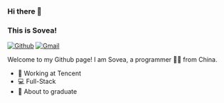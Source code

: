 ### Hi there 👋 
### This is Sovea!

[![Github](https://img.shields.io/badge/-Github-000?style=flat&logo=Github&logoColor=white)](https://github.com/Sovea)
[![Gmail](https://img.shields.io/badge/-Gmail-c14438?style=flat&logo=Gmail&logoColor=white)](mailto:harleyhhh423@gmail.com)

Welcome to my Github page! I am Sovea, a programmer 👨🏻 from China.

- 🐧 Working at Tencent
- 💻 Full-Stack
- 🔋 About to graduate
